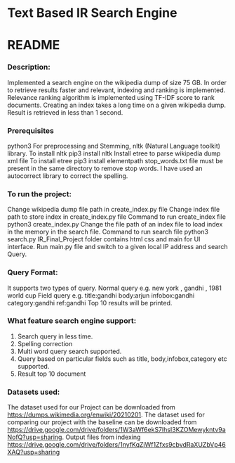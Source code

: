# Text Based IR Search Engine 
# README
### Description:
Implemented a search engine on the wikipedia dump of size 75 GB. In order to retrieve results faster and relevant, indexing and ranking is implemented. Relevance ranking algorithm is implemented using TF-IDF score to rank documents. Creating an index takes a long time on a given wikipedia dump. Result is retrieved in less than 1 second.
### Prerequisites
python3 For preprocessing and Stemming, nltk (Natural Language toolkit) library. To install nltk pip3 install nltk Install etree to parse wikipedia dump xml file To install etree pip3 install elementpath stop_words.txt file must be present in the same directory to remove stop words. I have used an autocorrect library to correct the spelling.
### To run the project:
Change wikipedia dump file path in create_index.py file Change index file path to store index in create_index.py file Command to run create_index file
python3 create_index.py
Change the file path of an index file to load index in the memory in the search file. Command to run search file
python3 search.py
IR_Final_Project folder contains html css and main for UI interface.
Run main.py file and switch to a given local IP address and search Query.
### Query Format:
It supports two types of query.
Normal query e.g. new york , gandhi , 1981 world cup
Field query e.g. title:gandhi body:arjun infobox:gandhi category:gandhi ref:gandhi Top 10 results will be printed.
### What feature search engine support:
1. Search query in less time.
2. Spelling correction
3. Multi word query search supported.
4. Query based on particular fields such as title, body,infobox,category etc
supported.
5. Result top 10 document
### Datasets used:
The dataset used for our Project can be downloaded from https://dumps.wikimedia.org/enwiki/20210201.
The dataset used for comparing our project with the baseline can be downloaded
from https://drive.google.com/drive/folders/1W3aWf6ekS7lhsI3KZOMewykntv9aNofQ?usp=sharing.
Output files from indexing https://drive.google.com/drive/folders/1nyfKqZjWf1Zfxs9cbvdRaXUZbVp46XAQ?usp=sharing
